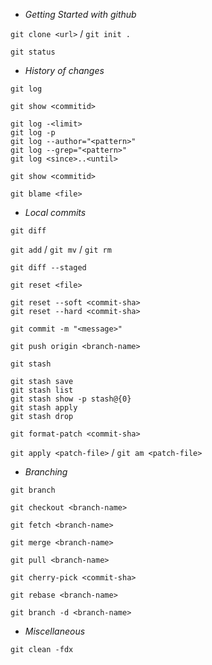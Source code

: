 * *Getting Started with github*

`git clone <url>` / `git init .`

`git status`

* *History of changes*

`git log`

`git show <commitid>`

```
git log -<limit>
git log -p
git log --author="<pattern>"
git log --grep="<pattern>"
git log <since>..<until>
```

`git show <commitid>`

`git blame <file>`

* *Local commits*

`git diff`

`git add` / `git mv` / `git rm`

`git diff --staged`

`git reset <file>`

```
git reset --soft <commit-sha>
git reset --hard <commit-sha>
```

`git commit -m "<message>"`

`git push origin <branch-name>`

`git stash`

```
git stash save
git stash list
git stash show -p stash@{0}
git stash apply
git stash drop
```

`git format-patch <commit-sha>`

`git apply <patch-file>` / `git am <patch-file>`

* *Branching*

`git branch`

`git checkout <branch-name>`

`git fetch <branch-name>`

`git merge <branch-name>`

`git pull <branch-name>`

`git cherry-pick <commit-sha>`

`git rebase <branch-name>`

`git branch -d <branch-name>`

* *Miscellaneous*

`git clean -fdx`
